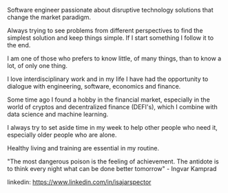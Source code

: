 Software engineer passionate about disruptive technology solutions that change the market paradigm.

Always trying to see problems from different perspectives to find the simplest solution and keep things simple. If I start something I follow it to the end.

I am one of those who prefers to know little, of many things, than to know a lot, of only one thing.

I love interdisciplinary work and in my life I have had the opportunity to dialogue with engineering, software, economics and finance.

Some time ago I found a hobby in the financial market, especially in the world of cryptos and decentralized finance (DEFI's), which I combine with data science and machine learning.

I always try to set aside time in my week to help other people who need it, especially older people who are alone.

Healthy living and training are essential in my routine.

"The most dangerous poison is the feeling of achievement. The antidote is to think every night what can be done better tomorrow" - Ingvar Kamprad

linkedin: https://www.linkedin.com/in/isajarspector

<!---
isajar/isajar is a ✨ special ✨ repository because its `README.md` (this file) appears on your GitHub profile.
You can click the Preview link to take a look at your changes.
--->

